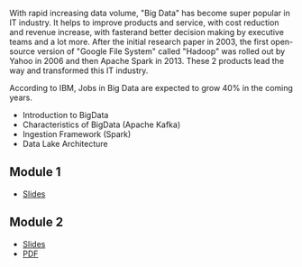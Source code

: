 With rapid increasing data volume, "Big Data" has become super popular in IT industry. It helps to improve products and service, with cost reduction and revenue increase, with fasterand better decision making by executive teams and a lot more. After the initial research paper in 2003, the first open-source version of "Google File System" called "Hadoop" was rolled out by Yahoo in 2006 and then Apache Spark in 2013. These 2 products lead the way and transformed this IT industry.

According to IBM, Jobs in Big Data are expected to grow 40% in the coming years.

- Introduction to BigData
- Characteristics of BigData (Apache Kafka)
- Ingestion Framework (Spark)
- Data Lake Architecture


## Module 1 

- [Slides](https://docs.google.com/presentation/d/e/2PACX-1vQ3jWnuw8LngwJ2W2zr0NRT-vlfJ1gMdJNjJHiIPWMg27tL-Qnxi54Cs6mFw4vAWZ3Sv4Mxi_0kwm-C/pub?start=false&loop=false&delayms=3000&slide=id.g2fd359e8f7b_1_0)

## Module 2

- [Slides](https://docs.google.com/presentation/d/e/2PACX-1vQ9kujhMa-J4a68JByyttzyvgK_1a1_QZi8ZKZ0XWXmWm96QntXbIOUUJ_8X9mYnFaiTGCf760-78Bh/pub?start=false&loop=false&delayms=3000)
- [PDF](https://github.com/shekharbiswas/BigData_Spark_1/blob/main/BigData%20with%20Kafka.pdf)
